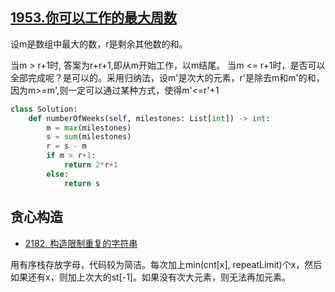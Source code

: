 
## [1953.你可以工作的最大周数](https://leetcode.cn/problems/maximum-number-of-weeks-for-which-you-can-work/description/?envType=daily-question&envId=2024-05-16)

设m是数组中最大的数，r是剩余其他数的和。

当m > r+1时, 答案为r+r+1,即从m开始工作，以m结尾。
当m <= r+1时，是否可以全部完成呢？是可以的。采用归纳法，设m'是次大的元素，r'是除去m和m'的和，因为m>=m',则一定可以通过某种方式，使得m'<=r'+1

```py
class Solution:
    def numberOfWeeks(self, milestones: List[int]) -> int:
        m = max(milestones)
        s = sum(milestones)
        r = s - m
        if m > r+1:
            return 2*r+1
        else:
            return s
```

## 贪心构造

- [2182. 构造限制重复的字符串](https://leetcode.cn/problems/construct-string-with-repeat-limit/description/)

用有序栈存放字母，代码较为简洁。每次加上min(cnt[x], repeatLimit)个x，然后如果还有x，则加上次大的st[-1]。如果没有次大元素，则无法再加元素。